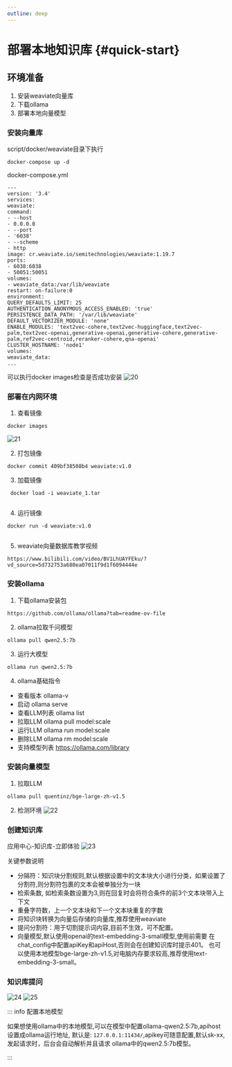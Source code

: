 ```yaml
---
outline: deep
---
```


# 部署本地知识库 {#quick-start}

## 环境准备
1. 安装weaviate向量库
2. 下载ollama
3. 部署本地向量模型

### 安装向量库
 script/docker/weaviate目录下执行
```
docker-compose up -d 
```
docker-compose.yml
```
---
version: '3.4'
services:
weaviate:
command:
- --host
- 0.0.0.0
- --port
- '6038'
- --scheme
- http
image: cr.weaviate.io/semitechnologies/weaviate:1.19.7
ports:
- 6038:6038
- 50051:50051
volumes:
- weaviate_data:/var/lib/weaviate
restart: on-failure:0
environment:
QUERY_DEFAULTS_LIMIT: 25
AUTHENTICATION_ANONYMOUS_ACCESS_ENABLED: 'true'
PERSISTENCE_DATA_PATH: '/var/lib/weaviate'
DEFAULT_VECTORIZER_MODULE: 'none'
ENABLE_MODULES: 'text2vec-cohere,text2vec-huggingface,text2vec-palm,text2vec-openai,generative-openai,generative-cohere,generative-palm,ref2vec-centroid,reranker-cohere,qna-openai'
CLUSTER_HOSTNAME: 'node1'
volumes:
weaviate_data:
...
```
可以执行docker images检查是否成功安装
![20](/guide/image/20.png)

### 部署在内网环境

1. 查看镜像 
```
docker images 
```
![21](/guide/image/21.png)

2. 打包镜像
```
docker commit 409bf38508b4 weaviate:v1.0
```

3. 加载镜像

```
 docker load -i weaviate_1.tar
 
```

4. 运行镜像
 
```
docker run -d weaviate:v1.0
 
```

5. weaviate向量数据库教学视频
```
https://www.bilibili.com/video/BV1LhUAYFEku/?vd_source=5d732753a680ea07011f9d1f6094444e
```

### 安装ollama

1. 下载ollama安装包
```
https://github.com/ollama/ollama?tab=readme-ov-file

```

2. ollama拉取千问模型

```
ollama pull qwen2.5:7b
```

3. 运行大模型  

```
ollama run qwen2.5:7b 
```

4. ollama基础指令
- 查看版本 ollama-v
- 启动 ollama serve
- 查看LLM列表 ollama list
- 拉取LLM ollama pull model:scale
- 运行LLM ollama run model:scale
- 删除LLM ollama rm model:scale
- 支持模型列表 https://ollama.com/library

### 安装向量模型
1. 拉取LLM 
```
ollama pull quentinz/bge-large-zh-v1.5
```

2. 检测环境
![22](/guide/image/22.png)

### 创建知识库
应用中心-知识库-立即体验
![23](/guide/image/23.png)

关键参数说明
- 分隔符：知识块分割规则,默认根据设置中的文本块大小进行分类，如果设置了分割符,则分割符包裹的文本会被单独分为一块
- 检索条数, 如检索条数设置为3,则在回复时会将符合条件的前3个文本块带入上下文
- 重叠字符数，上一个文本块和下一个文本块重复的字数
- 将知识块转换为向量后存储的向量库,推荐使用weaviate
- 提问分割符：用于切割提示词内容,目前不生效，可不配置。
- 向量模型,默认使用openai的text-embedding-3-small模型,使用前需要
在chat_config中配置apiKey和apiHost,否则会在创建知识库时提示401。
也可以使用本地模型bge-large-zh-v1.5,对电脑内存要求较高,推荐使用text-embedding-3-small。

### 知识库提问
![24](/guide/image/24.png)
![25](/guide/image/25.png)

::: info 配置本地模型

如果想使用ollama中的本地模型,可以在模型中配置ollama-qwen2.5:7b,apihost设置成ollama运行地址,
默认是: ```127.0.0.1:11434/```,apikey可随意配置,默认sk-xx,发起请求时，后台会自动解析并且请求
ollama中的qwen2.5:7b模型。

:::


